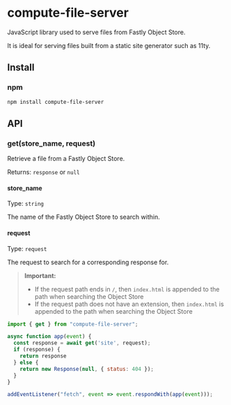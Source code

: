 # compute-file-server

JavaScript library used to serve files from Fastly Object Store.

It is ideal for serving files built from a static site generator such as 11ty.

## Install

### npm

```sh
npm install compute-file-server
```

## API

### get(store_name, request)
Retrieve a file from a Fastly Object Store.

Returns: `response` or `null`

#### store_name
Type: `string`

The name of the Fastly Object Store to search within.

#### request
Type: `request`

The request to search for a corresponding response for.

> **Important:**
>   * If the request path ends in `/`, then `index.html` is appended to the path when searching the Object Store
>   * If the request path does not have an extension, then `index.html` is appended to the path when searching the Object Store


```js
import { get } from "compute-file-server";

async function app(event) {
  const response = await get('site', request);
  if (response) {
    return response
  } else {
    return new Response(null, { status: 404 });
  }
}

addEventListener("fetch", event => event.respondWith(app(event)));
```
